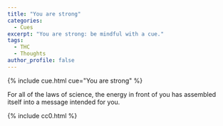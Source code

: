 ```yaml
---
title: "You are strong"
categories:
  - Cues
excerpt: "You are strong: be mindful with a cue."
tags:
  - THC
  - Thoughts
author_profile: false
---
```


{% include cue.html cue="You are strong" %}

For all of the laws of science, the energy in front of you has assembled itself into a message intended for you.

{% include cc0.html %}
